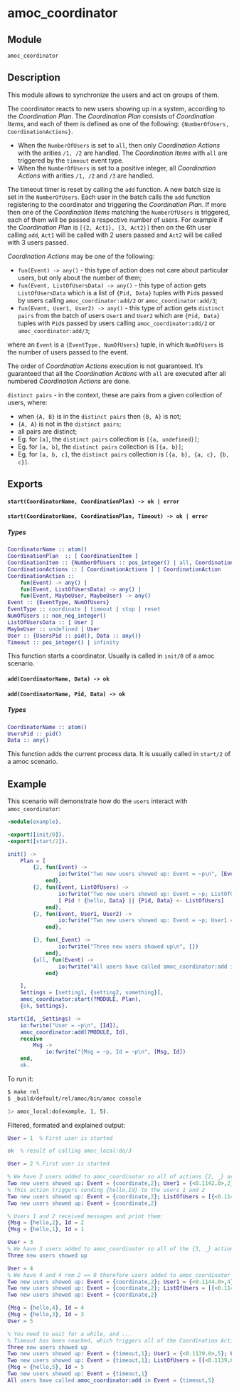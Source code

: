 # amoc_coordinator

## Module

`amoc_coordinator`

## Description

This module allows to synchronize the users and act on groups of them.

The coordinator reacts to new users showing up in a system, according to the *Coordination Plan*.
The *Coordination Plan* consists of *Coordination Items*, and each of them is defined as one of the following: `{NumberOfUsers, CoordinationActions}`.
 - When the `NumberOfUsers` is set to `all`, then only *Coordination Actions* with the arities `/1, /2` are handled.
 The *Coordination Items* with `all` are triggered by the `timeout` event type.
 - When the `NumberOfUsers` is set to a positive integer, all *Coordination Actions* with arities `/1, /2` and `/3` are handled.

The timeout timer is reset by calling the `add` function.
A new batch size is set in the `NumberOfUsers`. Each user in the batch calls the `add` function registering to the coordinator and triggering the *Coordination Plan*.
If more then one of the *Coordination Items* matching the `NumberOfUsers` is triggered, each of them will be passed a respective number of users.
For example if the *Coordination Plan* is `[{2, Act1}, {3, Act2}]` then on the 6th user calling `add`, `Act1` will be called with 2 users passed and `Act2` will be called with 3 users passed.

*Coordination Actions* may be one of the following:
 - `fun(Event) -> any()` - this type of action does not care about particular users, but only about the number of them;
 - `fun(Event, ListOfUsersData) -> any()` - this type of action gets `ListOfUsersData` which is a list of `{Pid, Data}` tuples with `Pid`s passed by users calling `amoc_coordinator:add/2` or `amoc_coordinator:add/3`;
- `fun(Event, User1, User2) -> any()` - this type of action gets `distinct pairs` from the batch of users `User1` and `User2` which are `{Pid, Data}` tuples with `Pid`s passed by users calling `amoc_coordinator:add/2` or `amoc_coordinator:add/3`;

where an `Event` is a `{EventType, NumOfUsers}` tuple, in which `NumOfUsers` is the number of users passed to the event.

The order of *Coordination Actions* execution is not guaranteed.
It’s guaranteed that all the *Coordination Actions* with `all` are executed after all numbered *Coordination Actions* are done.

`distinct pairs` - in the context, these are pairs from a given collection of users, where:
 - when `{A, B}` is in the `distinct pairs` then `{B, A}` is not;
 - `{A, A}` is not in the `distinct pairs`;
 - all pairs are distinct;
 - Eg. for `[a]`, the `distinct pairs` collection is `[{a, undefined}]`;
 - Eg. for `[a, b]`, the `distinct pairs` collection is `[{a, b}]`;
 - Eg. for `[a, b, c]`, the `distinct pairs` collection is `[{a, b}, {a, c}, {b, c}]`.

## Exports

#### `start(CoordinatorName, CoordinationPlan) -> ok | error`
#### `start(CoordinatorName, CoordinationPlan, Timeout) -> ok | error`

##### Types
```erlang
CoordinatorName :: atom()
CoordinationPlan  :: [ CoordinationItem ]
CoordinationItem :: {NumberOfUsers :: pos_integer() | all, CoordinationActions}
CoordinationActions :: [ CoordinationActions ] | CoordinationAction
CoordinationAction ::
    fun(Event) -> any() |
    fun(Event, ListOfUsersData) -> any() |
    fun(Event, MaybeUser, MaybeUser) -> any()
Event :: {EventType, NumOfUsers}
EventType :: coordinate | timeout | stop | reset
NumOfUsers :: non_neg_integer()
ListOfUsersData :: [ User ]
MaybeUser :: undefined | User
User :: {UsersPid :: pid(), Data :: any()}
Timeout :: pos_integer() | infinity
```

This function starts a coordinator. Usually is called in `init/0` of a amoc scenario.

#### `add(CoordinatorName, Data) -> ok`
#### `add(CoordinatorName, Pid, Data) -> ok`

##### Types
```erlang
CoordinatorName :: atom()
UsersPid :: pid()
Data :: any()
```

This function adds the current process data. It is usually called in `start/2` of a amoc scenario.

## Example

This scenario will demonstrate how do the `users` interact with `amoc_coordinator`:

```erlang
-module(example).

-export([init/0]).
-export([start/2]).

init() ->
    Plan = [
        {2, fun(Event) ->
                io:fwrite("Two new users showed up: Event = ~p\n", [Event])
            end},
        {2, fun(Event, ListOfUsers) ->
                io:fwrite("Two new users showed up: Event = ~p; ListOfUsers = ~p\n", [Event, ListOfUsers]),
                [ Pid ! {hello, Data} || {Pid, Data} <- ListOfUsers]
            end},
        {2, fun(Event, User1, User2) ->
                io:fwrite("Two new users showed up: Event = ~p; User1 = ~p; User2 = ~p\n", [Event, User1, User2])
            end},

        {3, fun(_Event) ->
                io:fwrite("Three new users showed up\n", [])
            end},
        {all, fun(Event) ->
                io:fwrite("All users have called amoc_coordinator:add in Event = ~p\n", [Event])
            end}

    ],
    Settings = [setting1, {setting2, something}],
    amoc_coordinator:start(?MODULE, Plan),
    {ok, Settings}.

start(Id, _Settings) ->
    io:fwrite("User = ~p\n", [Id]),
    amoc_coordinator:add(?MODULE, Id),
    receive
        Msg ->
            io:fwrite("{Msg = ~p, Id = ~p\n", [Msg, Id])
    end,
    ok.
```


To run it:

```bash
$ make rel
$ _build/default/rel/amoc/bin/amoc console

1> amoc_local:do(example, 1, 5).
```

Filtered, formated and explained output:

```erlang
User = 1  % First user is started

ok  % result of calling amoc_local:do/3

User = 2 % First user is started

% We have 2 users added to amoc_coordinator so all of actions {2, _} are triggered:
Two new users showed up: Event = {coordinate,2}; User1 = {<0.1142.0>,2}; User2 = {<0.1140.0>,1}
% This action triggers sending {hello,Id} to the users 1 and 2
Two new users showed up: Event = {coordinate,2}; ListOfUsers = [{<0.1142.0>,2},{<0.1140.0>,1}]
Two new users showed up: Event = {coordinate,2}

% Users 1 and 2 received messages and print them:
{Msg = {hello,2}, Id = 2
{Msg = {hello,1}, Id = 1

User = 3
% We have 3 users added to amoc_coordinator so all of the {3, _} actions are triggered:
Three new users showed up

User = 4
% We have 4 and 4 rem 2 == 0 therefore users added to amoc_coordinator so all of the {3, _} actions are triggered:
Two new users showed up: Event = {coordinate,2}; User1 = {<0.1144.0>,4}; User2 = {<0.1143.0>,3}
Two new users showed up: Event = {coordinate,2}; ListOfUsers = [{<0.1144.0>,4},{<0.1143.0>,3}]
Two new users showed up: Event = {coordinate,2}

{Msg = {hello,4}, Id = 4
{Msg = {hello,3}, Id = 3
User = 5

% You need to wait for a while, and ...
% Timeout has been reached, which triggers all of the Coordination Actions with the remaining number of users.
Three new users showed up
Two new users showed up: Event = {timeout,1}; User1 = {<0.1139.0>,5}; User2 = undefined
Two new users showed up: Event = {timeout,1}; ListOfUsers = [{<0.1139.0>,5}]
{Msg = {hello,5}, Id = 5
Two new users showed up: Event = {timeout,1}
All users have called amoc_coordinator:add in Event = {timeout,5}
```
